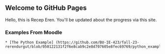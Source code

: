 ## Welcome to GitHub Pages

Hello, this is Recep Eren. You'll be updated about the progress via this site.

### Examples From Moodle
    * [The Python Example] (https://github.com/BU-IE-423/fall-23-rerendurgut/blob/050122131f2f6e8cab9c2e8d707605e8fec69769/python_example_in_Jupyter_Notebook.html)
    


